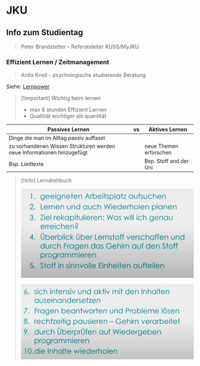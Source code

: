 # JKU

## Info zum Studientag

> Peter Brandstetter - Referatsleiter KUSS/MyJKU

### Effizient Lernen / Zeitmanagement

> Anita Kneil - psychologische studierende Beratung

Siehe: [Lernpower](Lernpower.md)

> [!important] Wichtig beim lernen
> - max 6 stunden Effizient Lernen
> - Qualtität wichtiger als quantität

| Passives Lernen                                                        | vs  | Aktives Lernen         |
| ---------------------------------------------------------------------- | --- | ---------------------- |
| Dinge die man im Alltag passiv auffasst                                |     |                        | 
| zu vorhandenen Wissen Strukturen werden neue Informationen hinzugefügt |     | neue Themen erforschen |
| Bsp. Liedtexte                                                         |     | Bsp. Stoff and der Uni |


> [!info] Lerndrehbuch
> 
> ![500](assets/Pasted%20image%2020230831132836.png)
> 
> ![500](assets/Pasted%20image%2020230831132830.png)


